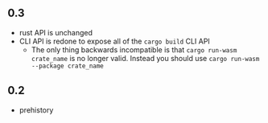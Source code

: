 ## 0.3

* rust API is unchanged
* CLI API is redone to expose all of the `cargo build` CLI API
   + The only thing backwards incompatible is that `cargo run-wasm crate_name` is no longer valid. Instead you should use `cargo run-wasm --package crate_name`

## 0.2

* prehistory
